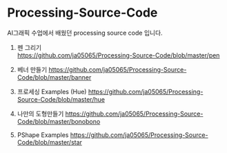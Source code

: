 # Processing-Source-Code

AI그래픽 수업에서 배웠던 processing source code 입니다.

1. 펜 그리기<br>
https://github.com/ja05065/Processing-Source-Code/blob/master/pen

2. 베너 만들기
https://github.com/ja05065/Processing-Source-Code/blob/master/banner

3. 프로세싱 Examples (Hue)
https://github.com/ja05065/Processing-Source-Code/blob/master/hue

4. 나만의 도형만들기
https://github.com/ja05065/Processing-Source-Code/blob/master/bonobono

5.  PShape Examples
https://github.com/ja05065/Processing-Source-Code/blob/master/star
